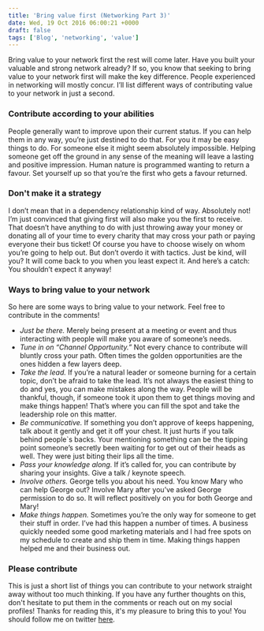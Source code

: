 ```yaml
---
title: 'Bring value first (Networking Part 3)'
date: Wed, 19 Oct 2016 06:00:21 +0000
draft: false
tags: ['Blog', 'networking', 'value']
---
```


Bring value to your network first the rest will come later. Have you built your valuable and strong network already? If so, you know that seeking to bring value to your network first will make the key difference. People experienced in networking will mostly concur. I’ll list different ways of contributing value to your network in just a second.

### Contribute according to your abilities

People generally want to improve upon their current status. If you can help them in any way, you’re just destined to do that. For you it may be easy things to do. For someone else it might seem absolutely impossible. Helping someone get off the ground in any sense of the meaning will leave a lasting and positive impression. Human nature is programmed wanting to return a favour. Set yourself up so that you’re the first who gets a favour returned.

### Don't make it a strategy

I don’t mean that in a dependency relationship kind of way. Absolutely not! I’m just convinced that giving first will also make you the first to receive. That doesn’t have anything to do with just throwing away your money or donating all of your time to every charity that may cross your path or paying everyone their bus ticket! Of course you have to choose wisely on whom you’re going to help out. But don’t overdo it with tactics. Just be kind, will you? It will come back to you when you least expect it. And here’s a catch: You shouldn’t expect it anyway!

### Ways to bring value to your network

So here are some ways to bring value to your network. Feel free to contribute in the comments!

*   _Just be there._ Merely being present at a meeting or event and thus interacting with people will make you aware of someone’s needs.
*   _Tune in on “Channel Opportunity.”_ Not every chance to contribute will bluntly cross your path. Often times the golden opportunities are the ones hidden a few layers deep.
*   _Take the lead._ If you’re a natural leader or someone burning for a certain topic, don’t be afraid to take the lead. It’s not always the easiest thing to do and yes, you can make mistakes along the way. People will be thankful, though, if someone took it upon them to get things moving and make things happen! That’s where you can fill the spot and take the leadership role on this matter.
*   _Be communicative._ If something you don’t approve of keeps happening, talk about it gently and get it off your chest. It just hurts if you talk behind people\`s backs. Your mentioning something can be the tipping point someone’s secretly been waiting for to get out of their heads as well. They were just biting their lips all the time.
*   _Pass your knowledge along._ If it’s called for, you can contribute by sharing your insights. Give a talk / keynote speech.
*   _Involve others._ George tells you about his need. You know Mary who can help George out? Involve Mary after you’ve asked George permission to do so. It will reflect positively on you for both George and Mary!
*   _Make things happen._ Sometimes you’re the only way for someone to get their stuff in order. I’ve had this happen a number of times. A business quickly needed some good marketing materials and I had free spots on my schedule to create and ship them in time. Making things happen helped me and their business out.

### Please contribute

This is just a short list of things you can contribute to your network straight away without too much thinking. If you have any further thoughts on this, don't hesitate to put them in the comments or reach out on my social profiles! Thanks for reading this, it's my pleasure to bring this to you! You should follow me on twitter [here](https://www.twitter.com/markcheret).